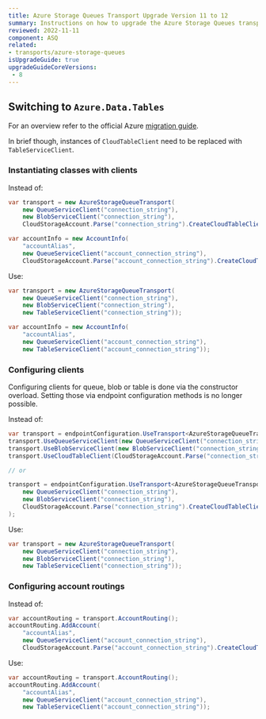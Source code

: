 ```yaml
---
title: Azure Storage Queues Transport Upgrade Version 11 to 12
summary: Instructions on how to upgrade the Azure Storage Queues transport from version 11 to 12.
reviewed: 2022-11-11
component: ASQ
related:
- transports/azure-storage-queues
isUpgradeGuide: true
upgradeGuideCoreVersions:
 - 8
---
```


## Switching to `Azure.Data.Tables`

For an overview refer to the official Azure [migration guide](https://github.com/Azure/azure-sdk-for-net/blob/main/sdk/tables/Azure.Data.Tables/MigrationGuide.md).

In brief though, instances of `CloudTableClient` need to be replaced with `TableServiceClient`.


### Instantiating classes with clients

Instead of:

```csharp
var transport = new AzureStorageQueueTransport(
    new QueueServiceClient("connection_string"),
    new BlobServiceClient("connection_string"),
    CloudStorageAccount.Parse("connection_string").CreateCloudTableClient());

var accountInfo = new AccountInfo(
    "accountAlias",
    new QueueServiceClient("account_connection_string"),
    CloudStorageAccount.Parse("account_connection_string").CreateCloudTableClient());
```

Use:

```csharp
var transport = new AzureStorageQueueTransport(
    new QueueServiceClient("connection_string"),
    new BlobServiceClient("connection_string"),
    new TableServiceClient("connection_string"));

var accountInfo = new AccountInfo(
    "accountAlias",
    new QueueServiceClient("account_connection_string"),
    new TableServiceClient("account_connection_string"));
```

### Configuring clients

Configuring clients for queue, blob or table is done via the constructor overload. Setting those via endpoint configuration methods is no longer possible.

Instead of:

```csharp
var transport = endpointConfiguration.UseTransport<AzureStorageQueueTransport>();
transport.UseQueueServiceClient(new QueueServiceClient("connection_string"));
transport.UseBlobServiceClient(new BlobServiceClient("connection_string"));
transport.UseCloudTableClient(CloudStorageAccount.Parse("connection_string").CreateCloudTableClient());

// or

transport = endpointConfiguration.UseTransport<AzureStorageQueueTransport>(
    new QueueServiceClient("connection_string"),
    new BlobServiceClient("connection_string"),
    CloudStorageAccount.Parse("connection_string").CreateCloudTableClient());
);
```

Use:

```csharp
var transport = new AzureStorageQueueTransport(
    new QueueServiceClient("connection_string"),
    new BlobServiceClient("connection_string"),
    new TableServiceClient("connection_string"));
```


### Configuring account routings

Instead of:

```csharp
var accountRouting = transport.AccountRouting();
accountRouting.AddAccount(
    "accountAlias",
    new QueueServiceClient("account_connection_string"),
    CloudStorageAccount.Parse("account_connection_string").CreateCloudTableClient());
```

Use:

```csharp
var accountRouting = transport.AccountRouting();
accountRouting.AddAccount(
    "accountAlias",
    new QueueServiceClient("account_connection_string"),
    new TableServiceClient("account_connection_string"));
```
